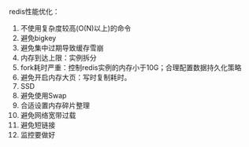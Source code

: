 redis性能优化：
1. 不使用复杂度较高(O(N)以上)的命令
2. 避免bigkey
3. 避免集中过期导致缓存雪崩
4. 内存到达上限：实例拆分
5. fork耗时严重：控制redis实例的内存小于10G；合理配置数据持久化策略
6. 避免开启内存大页：写时复制耗时。
7. SSD
8. 避免使用Swap
9. 合适设置内存碎片整理
10. 避免网络宽带过载
11. 避免短链接
12. 监控要做好


